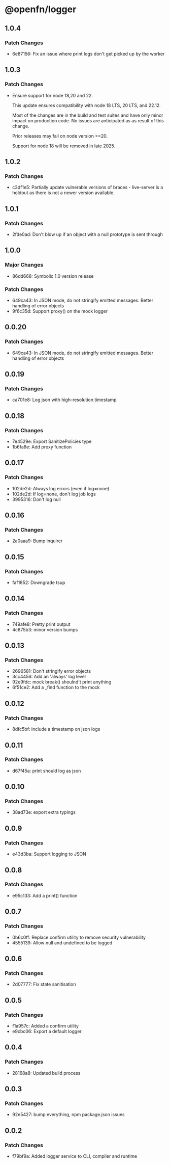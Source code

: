 # @openfn/logger

## 1.0.4

### Patch Changes

- 6e87156: Fix an issue where print logs don't get picked up by the worker

## 1.0.3

### Patch Changes

- Ensure support for node 18,20 and 22.

  This update ensures compatibility with node 18 LTS, 20 LTS, and 22.12.

  Most of the changes are in the build and test suites and have only minor impact on production code. No issues are anticipated as as result of this change.

  Prior releases may fail on node version >=20.

  Support for node 18 will be removed in late 2025.

## 1.0.2

### Patch Changes

- c3df1e5: Partially update vulnerable versions of braces - live-server is a holdout as there is not a newer version available.

## 1.0.1

### Patch Changes

- 2fde0ad: Don't blow up if an object with a null prototype is sent through

## 1.0.0

### Major Changes

- 86dd668: Symbolic 1.0 version release

### Patch Changes

- 649ca43: In JSON mode, do not stringify emitted messages.
  Better handling of error objects
- 9f6c35d: Support proxy() on the mock logger

## 0.0.20

### Patch Changes

- 649ca43: In JSON mode, do not stringify emitted messages.
  Better handling of error objects

## 0.0.19

### Patch Changes

- ca701e8: Log json with high-resolution timestamp

## 0.0.18

### Patch Changes

- 7e4529e: Export SanitizePolicies type
- 1b6fa8e: Add proxy function

## 0.0.17

### Patch Changes

- 102de2d: Always log errors (even if log=none)
- 102de2d: If log=none, don't log job logs
- 3995316: Don't log null

## 0.0.16

### Patch Changes

- 2a0aaa9: Bump inquirer

## 0.0.15

### Patch Changes

- faf1852: Downgrade tsup

## 0.0.14

### Patch Changes

- 749afe8: Pretty print output
- 4c875b3: minor version bumps

## 0.0.13

### Patch Changes

- 2696581: Don't stringify error objects
- 3cc4456: Add an 'always' log level
- 92e9fdc: mock break() shoulnd't print anything
- 6f51ce2: Add a \_find function to the mock

## 0.0.12

### Patch Changes

- 8dfc5bf: include a timestamp on json logs

## 0.0.11

### Patch Changes

- d67f45a: print should log as json

## 0.0.10

### Patch Changes

- 38ad73e: export extra typings

## 0.0.9

### Patch Changes

- e43d3ba: Support logging to JSON

## 0.0.8

### Patch Changes

- e95c133: Add a print() function

## 0.0.7

### Patch Changes

- 0b6c0ff: Replace confirm utility to remove security vulnerability
- 4555139: Allow null and undefined to be logged

## 0.0.6

### Patch Changes

- 2d07777: Fix state sanitisation

## 0.0.5

### Patch Changes

- f1a957c: Added a confirm utility
- e9cbc06: Export a default logger

## 0.0.4

### Patch Changes

- 28168a8: Updated build process

## 0.0.3

### Patch Changes

- 92e5427: bump everything, npm package.json issues

## 0.0.2

### Patch Changes

- f79bf9a: Added logger service to CLI, compiler and runtime
